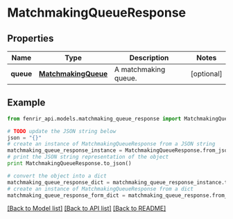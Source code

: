 # MatchmakingQueueResponse


## Properties

Name | Type | Description | Notes
------------ | ------------- | ------------- | -------------
**queue** | [**MatchmakingQueue**](MatchmakingQueue.md) | A matchmaking queue. | [optional] 

## Example

```python
from fenrir_api.models.matchmaking_queue_response import MatchmakingQueueResponse

# TODO update the JSON string below
json = "{}"
# create an instance of MatchmakingQueueResponse from a JSON string
matchmaking_queue_response_instance = MatchmakingQueueResponse.from_json(json)
# print the JSON string representation of the object
print MatchmakingQueueResponse.to_json()

# convert the object into a dict
matchmaking_queue_response_dict = matchmaking_queue_response_instance.to_dict()
# create an instance of MatchmakingQueueResponse from a dict
matchmaking_queue_response_form_dict = matchmaking_queue_response.from_dict(matchmaking_queue_response_dict)
```
[[Back to Model list]](../README.md#documentation-for-models) [[Back to API list]](../README.md#documentation-for-api-endpoints) [[Back to README]](../README.md)


